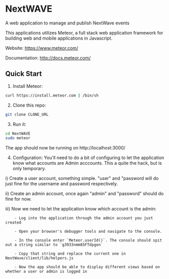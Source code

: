 # NextWAVE
A web application to manage and publish NextWave events 

This applications utilizes Meteor, a full stack web application framework for building web and mobile applications in Javascript.  

Website: https://www.meteor.com/

Documentation: http://docs.meteor.com/

## Quick Start

1) Install Meteor:
```bash
curl https://install.meteor.com | /bin/sh
```

2) Clone this repo:
```bash
git clone CLONE_URL
```

3) Run it:
```bash
cd NextWAVE
sudo meteor
```
The app should now be running on http://localhost:3000/

4) Configuration: You'll need to do a bit of configuring to let the application know what accounts are Admin acccounts. This a quite the hack, but is only temporary. 

  i) Create a user account, something simple. "user" and "password will do just fine for the username and password respectively.
  
  ii) Create an admin account, once again "admin" and "password" should do fine for now. 
  
  iii) Now we need to let the application know which account is the admin:
      
        - Log into the application through the admin account you just created
       
        - Open your browser's debugger tools and navigate to the console.
       
        - In the console enter `Meteor.userId()`. The console should spit out a string similar to `g3933nmm85FTdpgon`
       
        - Copy that string and replace the current one in NextWave/client/lib/helpers.js
       
        - Now the app should be able to display different views based on whether a user or admin is logged in 
